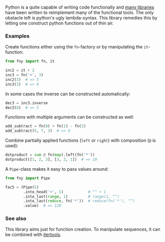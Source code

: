 Python is a quite capable of writing code functionally and 
[many libraries](https://github.com/sfermigier/awesome-functional-python) 
have been written to reimplement many of the functional tools.
The only obstacle left is python's ugly lambda-syntax.
This library remedies this by letting one construct python functions out of thin air.

### Examples

Create functions either using the `fn`-factory or by manipulating the `it`-function:
```python
from fny import fn, it

inc2 = it + 2
inc3 = fn('+', 3)
inc2(3)  # => 5
inc3(3)  # => 6
```

In some cases the inverse can be constructed automatically:
```python
dec3 = inc3.inverse
dec3(8)  # => 5
```

Functions with multiple arguments can be constructed as well:
```python
add_subtract = fn(0) + fn(1) - fn(2)
add_subtract(5, 7, 3)  # => 9
```

Combine partially applied functions (`left` or `right`) with composition (`@` is used):

```python
dotproduct = sum @ fn(map).left(fn('*'))
dotproduct([1, 2, 3], [3, 2, 1])  # => 10
```

A `Pipe`-class makes it easy to pass values around:

```python
from fny import Pipe

fac5 = (Pipe(5)
        .into_head('+', 1)           # ^^ + 1
        .into_last(range, 1)         # range(1, ^^)
        .into_last(reduce, fn('*'))  # reduce(fn('*'), ^^)
        .value)  # => 120
```

### See also

This library aims just for function creation.
To manipulate sequences, it can be combined with [itertools](https://docs.python.org/3/library/itertools.html).
